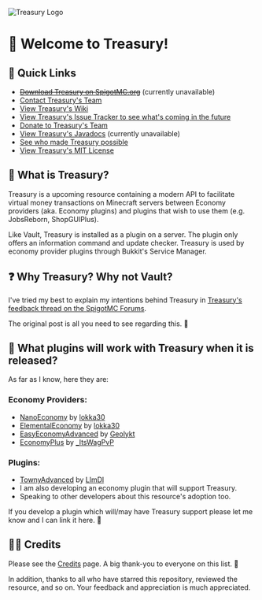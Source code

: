 ![Treasury Logo](https://i.ibb.co/gPN6x5P/Treasury250.png)

# 💼 Welcome to Treasury!

## 🔗 Quick Links
* <del>[Download Treasury on SpigotMC.org]()</del> (currently unavailable)
* [Contact Treasury's Team](https://github.com/lokka30/Treasury/wiki/Contact-Treasury's-Support-Team)
* [View Treasury's Wiki](https://github.com/lokka30/Treasury/wiki)
* [View Treasury's Issue Tracker to see what's coming in the future](https://github.com/lokka30/Treasury/issues)
* [Donate to Treasury's Team](https://github.com/lokka30/Treasury/wiki/Donate-to-the-Treasury-Team)
* [View Treasury's Javadocs]() (currently unavailable)
* [See who made Treasury possible](https://github.com/lokka30/Treasury/wiki/Credits)
* [View Treasury's MIT License](https://github.com/lokka30/Treasury/blob/master/LICENSE.md)

## 📜 What is Treasury?

Treasury is a upcoming resource containing a modern API to facilitate virtual money
transactions on Minecraft servers between Economy providers (aka. Economy plugins) and plugins
that wish to use them (e.g. JobsReborn, ShopGUIPlus).

Like Vault, Treasury is installed as a plugin on a server. The plugin only offers an information
command and update checker. Treasury is used by economy provider plugins through Bukkit's
Service Manager.

## ❓ Why Treasury? Why not Vault?

I've tried my best to explain my intentions behind Treasury in [Treasury's feedback thread on the SpigotMC Forums](https://www.spigotmc.org/threads/new-economy-api-looking-for-your-feedback.527805/).

The original post is all you need to see regarding this. 🙂

## 🧱 What plugins will work with Treasury when it is released?

As far as I know, here they are:

### Economy Providers:

* [NanoEconomy](https://github.com/lokka30/NanoEconomy) by [lokka30](https://github.com/lokka30)
* [ElementalEconomy](https://github.com/lokka30/ElementalEconomy) by [lokka30](https://github.com/lokka30)
* [EasyEconomyAdvanced](https://github.com/Geolykt/EasyConomyAdvanced) by [Geolykt](https://github.com/Geolykt/)
* [EconomyPlus](https://www.spigotmc.org/resources/economyplus.92975/) by [_ItsWagPvP](https://www.spigotmc.org/resources/authors/_itswagpvp.445170/)

### Plugins:

* [TownyAdvanced](https://www.spigotmc.org/resources/towny-advanced.72694/) by [LlmDl](https://www.spigotmc.org/resources/authors/llmdl.33402/)
* I am also developing an economy plugin that will support Treasury.
* Speaking to other developers about this resource's adoption too.

If you develop a plugin which will/may have Treasury support please let me know and I can link it here. 🙂

## 🙋‍♂️ Credits

Please see the [Credits](https://github.com/lokka30/Treasury/wiki/Credits) page. A big thank-you to everyone on this list. 💙

In addition, thanks to all who have starred this repository, reviewed the resource, and so on. Your feedback and appreciation is much appreciated.
